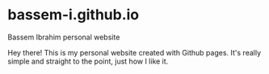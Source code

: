 # bassem-i.github.io

Bassem Ibrahim personal website

Hey there! This is my personal website created with Github pages. It's really simple and straight to the point, just how I like it.
